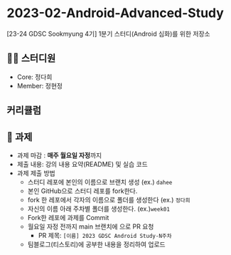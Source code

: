 # 2023-02-Android-Advanced-Study
[23-24 GDSC Sookmyung 4기] 1분기 스터디(Android 심화)를 위한 저장소

## 👩‍💻 스터디원

- Core: 정다희
- Member: 정현정

## 커리큘럼

## 💼 과제

- 과제 마감 : **매주 월요일 자정**까지
- 제출 내용: 강의 내용 요약(README) 및 실습 코드
- 과제 제출 방법
    - 스터디 레포에 본인의 이름으로 브랜치 생성 (ex.) `dahee`
    - 본인 GitHub으로 스터디 레포를 fork한다.
    - fork 한 레포에서 각자의 이름으로 폴더를 생성한다 (ex.) `정다희`
    - 자신의 이름 아래 주차별 폴더를 생성한다. (ex.)`week01`
    - Fork한 레포에 과제를 Commit
    - 월요일 자정 전까지 main 브랜치에 으로 PR 요청
        - PR 제목: `[이름] 2023 GDSC Android Study-N주차`
    - 팀블로그(티스토리)에 공부한 내용을 정리하여 업로드
